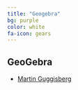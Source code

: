 ```yaml
---
title: "Geogebra"
bg: purple
color: white
fa-icon: gears
---
```


## GeoGebra

- [Martin Guggisberg](https://tube.geogebra.org/mgje)
